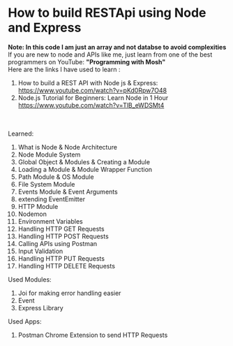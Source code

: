 # How to build RESTApi using Node and Express
<b> Note: In this code I am just an array and not databse to avoid complexities </b>
<br> If you are new to node and APIs like me, just learn from one of the best programmers on YouTube: <b>"Programming with Mosh"</b>
<br> Here are the links I have used to learn :
1. How to build a REST API with Node js & Express: https://www.youtube.com/watch?v=pKd0Rpw7O48
2. Node.js Tutorial for Beginners: Learn Node in 1 Hour https://www.youtube.com/watch?v=TlB_eWDSMt4

<br><br>
Learned:
1. What is Node & Node Architecture
2. Node Module System
3. Global Object & Modules & Creating a Module 
4. Loading a Module & Module Wrapper Function
5. Path Module & OS Module
6. File System Module
7. Events Module & Event Arguments
8. extending EventEmitter
9. HTTP Module
10. Nodemon
11. Environment Variables
12. Handling HTTP GET Requests
13. Handling HTTP POST Requests
14. Calling APIs using Postman
15. Input Validation
16. Handling HTTP PUT Requests
17. Handling HTTP DELETE Requests

Used Modules:
1. Joi for making error handling easier
2. Event 
3. Express Library

Used Apps:
1. Postman Chrome Extension to send HTTP Requests  